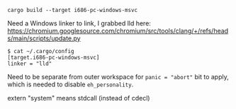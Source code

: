 
```
cargo build --target i686-pc-windows-msvc
```

Need a Windows linker to link, I grabbed lld here:
https://chromium.googlesource.com/chromium/src/tools/clang/+/refs/heads/main/scripts/update.py

```
$ cat ~/.cargo/config 
[target.i686-pc-windows-msvc]
linker = "lld"
```

Need to be separate from outer workspace for `panic = "abort"` bit to apply,
which is needed to disable `eh_personality`.

extern "system"
means stdcall (instead of cdecl)

